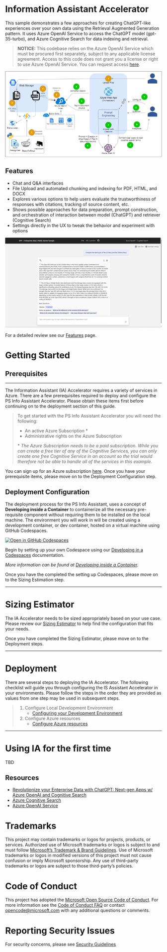 # Information Assistant Accelerator

This sample demonstrates a few approaches for creating ChatGPT-like experiences over your own data using the Retrieval Augmented Generation pattern. It uses Azure OpenAI Service to access the ChatGPT model (gpt-35-turbo), and Azure Cognitive Search for data indexing and retrieval.

> **NOTICE:** This codebase relies on the Azure OpenAI Service which must be procured first separately, subject to any applicable license agreement. Access to this code does not grant you a license or right to use Azure OpenAI Service. You can request access [here](https://aka.ms/oaiapply).

![Process Flow](docs/process_flow.drawio.png)

## Features

* Chat and Q&A interfaces
* File Upload and automated chunking and indexing for PDF, HTML, and DOCX
* Explores various options to help users evaluate the trustworthiness of responses with citations, tracking of source content, etc.
* Shows possible approaches for data preparation, prompt construction, and orchestration of interaction between model (ChatGPT) and retriever (Cognitive Search)
* Settings directly in the UX to tweak the behavior and experiment with options

![Chat screen](docs/images/chatscreen.png)

For a detailed review see our [Features](/docs/features/features.md) page.

# Getting Started


## Prerequisites

---

The Information Assistant (IA) Accelerator requires a variety of services in Azure. There are a few prerequisites required to deploy and configure the PS Info Assistant Accelerator. Please obtain these items first before continuing on to the deployment section of this guide.

>To get started with the PS Info Assistant Accelerator you will need the following:
>
>* An active Azure Subscription *
>* Administrative rights on the Azure Subscription
>
>\* *The Azure Subscription needs to be a paid subscription. While you can create a free tier of any of the Cognitive Services, you can only create one free Cognitive Service in an account so the trial would therefore not be able to handle all of the services in this example.*

You can sign up for an Azure subscription [here](https://azure.microsoft.com/en-us/free/). Once you have your prerequisite items, please move on to the Deployment Configuration step.

## Deployment Configuration

The deployment process for the PS Info Assistant, uses a concept of **Developing inside a Container** to containerize all the necessary pre-requisite component without requiring them to be installed on the local machine. The environment you will work in will be created using a development container, or dev container, hosted on a virtual machine using GitHub Codespaces.

[![Open in GitHub Codespaces](https://github.com/codespaces/badge.svg)](https://codespaces.new/microsoft/PubSec-Info-Assistant)

Begin by setting up your own Codespace using our  [Developing in a Codespaces](docs/developing_in_a_codespaces.md) documentation.

*More information can be found at [Developing inside a Container](https://code.visualstudio.com/docs/remote/containers).*

Once you have the completed the setting up Codespaces, please move on to the Sizing Estimation step.

---

# Sizing Estimator

 The IA Accelerator needs to be sized appropriately based on your use case. Please review our [Sizing Estimator](./docs/costestimator.md) to help find the configuration that fits your needs.

Once you have completed the Sizing Estimator, please move on to the Deployment steps.

---

# Deployment

There are several steps to deploying the IA Accelerator. The following checklist will guide you through configuring the IS Assistant Accelerator in your environments. Please follow the steps in the order they are provided as values from one step may be used in subsequent steps.

>1. Configure Local Development Environment
>       * [Configuring your Development Environment](/docs/development_environment.md)
>1. Configure Azure resources
>       * [Configure Azure resources](/infra/README.md)

---

# Using IA for the first time

TBD

## Resources

* [Revolutionize your Enterprise Data with ChatGPT: Next-gen Apps w/ Azure OpenAI and Cognitive Search](https://aka.ms/entgptsearchblog)
* [Azure Cognitive Search](https://learn.microsoft.com/azure/search/search-what-is-azure-search)
* [Azure OpenAI Service](https://learn.microsoft.com/azure/cognitive-services/openai/overview)

# Trademarks
This project may contain trademarks or logos for projects, products, or services. Authorized use of Microsoft trademarks or logos is subject to and must follow [Microsoft’s Trademark & Brand Guidelines](https://www.microsoft.com/en-us/legal/intellectualproperty/trademarks/usage/general). Use of Microsoft trademarks or logos in modified versions of this project must not cause confusion or imply Microsoft sponsorship. Any use of third-party trademarks or logos are subject to those third-party’s policies.

# Code of Conduct
This project has adopted the [Microsoft Open Source Code of Conduct](https://opensource.microsoft.com/codeofconduct/). For more information see the [Code of Conduct FAQ](https://opensource.microsoft.com/codeofconduct/faq/) or contact [opencode@microsoft.com](mailto:opencode@microsoft.com) with any additional questions or comments.

# Reporting Security Issues
For security concerns, please see [Security Guidelines](./SECURITY.md)